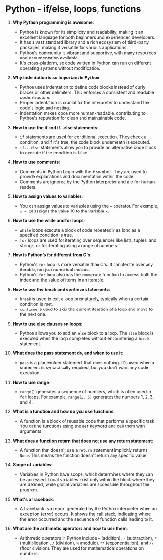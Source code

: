 # Python - if/else, loops, functions
1. **Why Python programming is awesome**:
   - Python is known for its simplicity and readability, making it an excellent language for both beginners and experienced developers.
   - It has a vast standard library and a rich ecosystem of third-party packages, making it versatile for various applications.
   - Python's community is vibrant and supportive, with many resources and documentation available.
   - It's cross-platform, so code written in Python can run on different operating systems without modification.

2. **Why indentation is so important in Python**:
   - Python uses indentation to define code blocks instead of curly braces or other delimiters. This enforces a consistent and readable code structure.
   - Proper indentation is crucial for the interpreter to understand the code's logic and nesting.
   - Indentation makes code more human-readable, contributing to Python's reputation for clean and maintainable code.

3. **How to use the if and if...else statements**:
   - `if` statements are used for conditional execution. They check a condition, and if it's true, the code block underneath is executed.
   - `if...else` statements allow you to provide an alternative code block to execute if the condition is false.

4. **How to use comments**:
   - Comments in Python begin with the `#` symbol. They are used to provide explanations and documentation within the code.
   - Comments are ignored by the Python interpreter and are for human readers.

5. **How to assign values to variables**:
   - You can assign values to variables using the `=` operator. For example, `x = 10` assigns the value 10 to the variable `x`.

6. **How to use the while and for loops**:
   - `while` loops execute a block of code repeatedly as long as a specified condition is true.
   - `for` loops are used for iterating over sequences like lists, tuples, and strings, or for iterating using a range of numbers.

7. **How is Python’s for different from C's**:
   - Python's `for` loop is more versatile than C's. It can iterate over any iterable, not just numerical indices.
   - Python's `for` loop also has the `enumerate` function to access both the index and the value of items in an iterable.

8. **How to use the break and continue statements**:
   - `break` is used to exit a loop prematurely, typically when a certain condition is met.
   - `continue` is used to skip the current iteration of a loop and move to the next one.

9. **How to use else clauses on loops**:
   - Python allows you to add an `else` block to a loop. The `else` block is executed when the loop completes without encountering a `break` statement.

10. **What does the pass statement do, and when to use it**:
    - `pass` is a placeholder statement that does nothing. It's used when a statement is syntactically required, but you don't want any code execution.

11. **How to use range**:
    - `range()` generates a sequence of numbers, which is often used in `for` loops. For example, `range(1, 5)` generates the numbers 1, 2, 3, and 4.

12. **What is a function and how do you use functions**:
    - A function is a block of reusable code that performs a specific task. You define functions using the `def` keyword and call them with arguments.

13. **What does a function return that does not use any return statement**:
    - A function that doesn't use a `return` statement implicitly returns `None`. This means the function doesn't return any specific value.

14. **Scope of variables**:
    - Variables in Python have scope, which determines where they can be accessed. Local variables exist only within the block where they are defined, while global variables are accessible throughout the program.

15. **What's a traceback**:
    - A traceback is a report generated by the Python interpreter when an exception (error) occurs. It shows the call stack, indicating where the error occurred and the sequence of function calls leading to it.

16. **What are the arithmetic operators and how to use them**:
    - Arithmetic operators in Python include `+` (addition), `-` (subtraction), `*` (multiplication), `/` (division), `%` (modulo), `**` (exponentiation), and `//` (floor division). They are used for mathematical operations on numbers.
